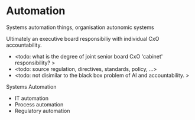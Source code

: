 # Automation
Systems automation things, organisation autonomic systems

Ultimately an executive board responsibiliy with individual CxO accountability. 

* <todo: what is the degree of joint senior board CxO 'cabinet' responsibility? >
* <todo: source regulation, directives, standards, policy, ...>
* <todo: not disimilar to the black box problem of AI and accountability. >

Systems Automation
* IT automation
* Process automation
* Regulatory automation
